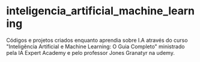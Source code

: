 # inteligencia_artificial_machine_learning
Códigos e projetos criados enquanto aprendia sobre I.A através do curso "Inteligência Artificial e Machine Learning: O Guia Completo" ministrado pela IA Expert Academy e pelo professor Jones Granatyr na udemy.
